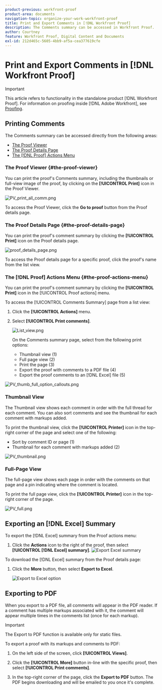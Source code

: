 ```yaml
---
product-previous: workfront-proof
product-area: documents
navigation-topic: organize-your-work-workfront-proof
title: Print and Export Comments in [!DNL Workfront Proof]
description: The Comments summary can be accessed in Workfront Proof.
author: Courtney
feature: Workfront Proof, Digital Content and Documents
exl-id: 212d465c-5605-4bb9-af5a-cea377619cfe
---
```

# Print and Export Comments in [!DNL Workfront Proof]

>[!IMPORTANT]
>
>This article refers to functionality in the standalone product [!DNL Workfront Proof]. For information on proofing inside [!DNL Adobe Workfront], see [Proofing](../../../review-and-approve-work/proofing/proofing.md).

## Printing Comments

The Comments summary can be accessed directly from the following areas:

* [The Proof Viewer](#the-proof-viewer)
* [The Proof Details Page](#the-proof-details-page)
* [The [!DNL Proof] Actions Menu](#the-proof-actions-menu)

### The Proof Viewer {#the-proof-viewer}

You can print the proof's Comments summary, including the thumbnails or full-view image of the proof, by clicking on the **[!UICONTROL Print]** icon in the Proof Viewer.

![PV_print_all_comm.png](assets/pv-print-all-comm-350x158.png)

To access the Proof Viewer, click the **Go to proof** button from the Proof details page.

### The Proof Details Page {#the-proof-details-page}

You can print the proof's comment summary by clicking the **[!UICONTROL Print]** icon on the Proof details page.

![proof_details_page.png](assets/proof-details-page-350x231.png)

To access the Proof details page for a specific proof, click the proof's name from the list view.

### The [!DNL Proof] Actions Menu {#the-proof-actions-menu}

You can print the proof's comment summary by clicking the **[!UICONTROL Print]** icon in the [!UICONTROL Proof actions] menu.

To access the [!UICONTROL Comments Summary] page from a list view:

1. Click the **[!UICONTROL Actions]** menu.
1. Select **[!UICONTROL Print comments]**.

   ![List_view.png](assets/list-view-350x155.png)

   On the Comments summary page, select from the following print options:

   * Thumbnail view (1)
   * Full page view (2)
   * Print the page (3)
   * Export the proof with comments to a PDF file (4)
   * Export the proof comments to an [!DNL Excel] file (5)

![PV_thumb_full_option_callouts.png](assets/pv-thumb-full-option-callouts-350x154.png)

### Thumbnail View

The Thumbnail view shows each comment in order with the full thread for each comment. You can also sort comments and see the thumbnail for each comment with markups added.

To print the thumbnail view, click the **[!UICONTROL Printer]** icon in the top-right corner of the page and select one of the following:

* Sort by comment ID or page (1)
* Thumbnail for each comment with markups added (2)

![PV_thumbnail.png](assets/pv-thumbnail-350x290.png)

### Full-Page View

The full-page view shows each page in order with the comments on that page and a pin indicating where the comment is located.

To print the full page view, click the **[!UICONTROL Printer]** icon in the top-right corner of the page.

![PV_full.png](assets/pv-full-350x347.png)

## Exporting an [!DNL Excel] Summary

To export the [!DNL Excel] summary from the Proof actions menu:

1. Click the **Actions** icon to the right of the proof, then select **[!UICONTROL [!DNL Excel] summary]**. 
   ![Export Excel summary](assets/excel-summary-option.png)

To download the [!DNL Excel] summary from the Proof details page:

1. Click the **More** button, then select **Export to Excel**.

   ![Export to Excel option](assets/Export-to-excel-option.png)

## Exporting to PDF

When you export to a PDF file, all comments will appear in the PDF reader. If a comment has multiple markups associated with it, the comment will appear multiple times in the comments list (once for each markup).

>[!IMPORTANT]
>
>The Export to PDF function is available only for static files.

To export a proof with its markups and comments to PDF:

1. On the left side of the screen, click **[!UICONTROL Views]**.
1. Click the **[!UICONTROL More]** button in-line with the specific proof, then select **[!UICONTROL Print comments]**.

1. In the top-right corner of the page, click the **Export to PDF** button. The PDF begins downloading and will be emailed to you once it's complete.
